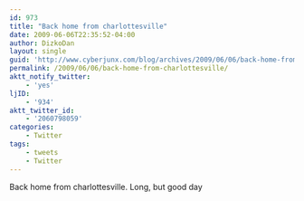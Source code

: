 ```yaml
---
id: 973
title: "Back home from charlottesville"
date: 2009-06-06T22:35:52-04:00
author: DizkoDan
layout: single
guid: 'http://www.cyberjunx.com/blog/archives/2009/06/06/back-home-from-charlottesville/'
permalink: /2009/06/06/back-home-from-charlottesville/
aktt_notify_twitter:
    - 'yes'
ljID:
    - '934'
aktt_twitter_id:
    - '2060798059'
categories:
    - Twitter
tags:
    - tweets
    - Twitter
---
```


Back home from charlottesville. Long, but good day